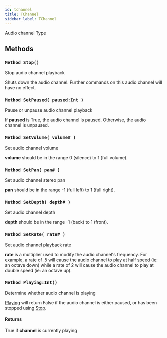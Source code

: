 ```yaml
---
id: tchannel
title: TChannel
sidebar_label: TChannel
---
```


Audio channel Type


## Methods

### `Method Stop()`

Stop audio channel playback


Shuts down the audio channel. Further commands on this audio channel will have no effect.



### `Method SetPaused( paused:Int )`

Pause or unpause audio channel playback


If <b>paused</b> is True, the audio channel is paused. Otherwise, the audio channel is unpaused.



### `Method SetVolume( volume# )`

Set audio channel volume


<b>volume</b> should be in the range 0 (silence) to 1 (full volume).



### `Method SetPan( pan# )`

Set audio channel stereo pan


<b>pan</b> should be in the range -1 (full left) to 1 (full right).



### `Method SetDepth( depth# )`

Set audio channel depth


<b>depth</b> should be in the range -1 (back) to 1 (front).



### `Method SetRate( rate# )`

Set audio channel playback rate


<b>rate</b> is a multiplier used to modify the audio channel's frequency.
For example, a rate of .5 will cause the audio channel
to play at half speed (ie: an octave down) while a rate of 2 will
cause the audio channel to play at double speed (ie: an octave up).



### `Method Playing:Int()`

Determine whether audio channel is playing


[Playing](../../../brl/brl.audio/#method-playing-int) will return False if the audio channel is either paused, or has been stopped
using [Stop](../../../brl/brl.audio/#method-stop).


#### Returns
True if <b>channel</b> is currently playing



